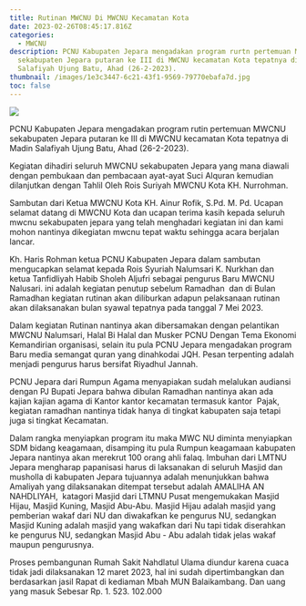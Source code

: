 ```yaml
---
title: Rutinan MWCNU Di MWCNU Kecamatan Kota
date: 2023-02-26T08:45:17.816Z
categories:
  - MWCNU
description: PCNU Kabupaten Jepara mengadakan program rurtn pertemuan MWCNU
  sekabupaten Jepara putaran ke III di MWCNU kecamatan Kota tepatnya di Madin
  Salafiyah Ujung Batu, Ahad (26-2-2023).
thumbnail: /images/1e3c3447-6c21-43f1-9569-79770ebafa7d.jpg
toc: false
---
```

![](/images/2fb744f2-93bb-4941-a0c8-9c60ad08be52.jpg)

PCNU Kabupaten Jepara mengadakan program rutin pertemuan MWCNU sekabupaten Jepara putaran ke III di MWCNU kecamatan Kota tepatnya di Madin Salafiyah Ujung Batu, Ahad (26-2-2023). 

Kegiatan dihadiri seluruh MWCNU sekabupaten Jepara yang mana diawali dengan pembukaan dan pembacaan ayat-ayat Suci Alquran kemudian dilanjutkan dengan Tahlil Oleh Rois Suriyah MWCNU Kota KH. Nurrohman.

Sambutan dari Ketua MWCNU Kota KH. Ainur Rofik, S.Pd. M. Pd. Ucapan selamat datang di MWCNU Kota dan ucapan terima kasih kepada seluruh mwcnu sekabupaten jepara yang telah menghadari kegiatan ini dan kami  mohon nantinya dikegiatan mwcnu tepat waktu sehingga acara berjalan lancar.

Kh. Haris Rohman ketua PCNU Kabupaten Jepara dalam sambutan mengucapkan selamat kepada Rois Syuriah Nalumsari K. Nurkhan dan ketua Tanfidliyah Habib Sholeh Aljufri sebagai pengurus Baru MWCNU Nalusari.  ini adalah kegiatan penutup sebelum Ramadhan  dan di Bulan Ramadhan kegiatan rutinan akan diliburkan adapun pelaksanaan rutinan akan dilaksanakan bulan syawal tepatnya pada tanggal 7 Mei 2023.

Dalam kegiatan Rutinan nantinya akan dibersamakan dengan pelantikan MWCNU Nalumsari, Halal Bi Halal dan Musker PCNU Dengan Tema Ekonomi Kemandirian organisasi, selain itu pula PCNU Jepara mengadakan program Baru media semangat quran yang dinahkodai JQH. Pesan terpenting adalah menjadi pengurus harus bersifat Riyadhul Jannah.

PCNU Jepara dari Rumpun Agama menyapiakan sudah melalukan audiansi dengan PJ Bupati Jepara bahwa dibulan Ramadhan nantinya akan ada kajian kajian agama di Kantor kantor kecamatan termasuk kantor  Pajak, kegiatan ramadhan nantinya tidak hanya di tingkat kabupaten saja tetapi juga si tingkat Kecamatan.

Dalam rangka menyiapkan program itu maka MWC NU diminta menyiapkan SDM bidang keagamaan, disamping itu pula Rumpun keagamaan kabupaten Jepara nantinya akan merekrut 100 orang ahli falaq. Imbuhan dari LMTNU Jepara mengharap papanisasi harus di laksanakan di seluruh Masjid dan musholla di kabupaten Jepara tujuannya adalah menunjukkan bahwa Amaliyah yang dilaksanakan ditempat tersebut adalah AMALIHA AN NAHDLIYAH,  katagori Masjid dari LTMNU Pusat mengemukakan Masjid Hijau, Masjid Kuning, Masjid Abu-Abu. Masjid Hijau adalah masjid yang pemberian wakaf dari NU dan diwakafkan ke pengurus NU, sedangkan Masjid Kuning adalah masjid yang wakafkan dari Nu tapi tidak diserahkan ke pengurus NU, sedangkan Masjid Abu - Abu adalah tidak jelas wakaf maupun pengurusnya. 

Proses pembangunan Rumah Sakit Nahdlatul Ulama diundur karena cuaca tidak jadi dilaksanakan 12 maret 2023, hal ini sudah dipertimbangkan dan berdasarkan jasil Rapat di kediaman Mbah MUN Balaikambang. Dan uang yang masuk Sebesar Rp. 1. 523. 102.000